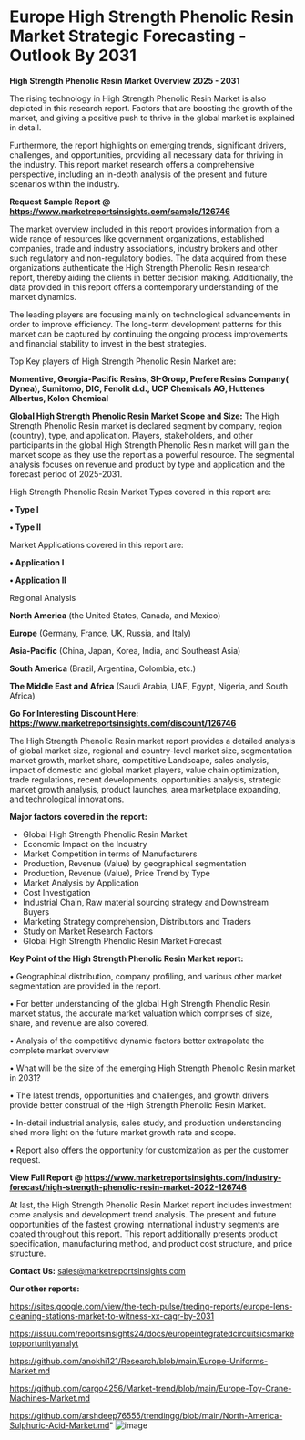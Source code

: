  # Europe High Strength Phenolic Resin Market Strategic Forecasting - Outlook By 2031

<Strong> High Strength Phenolic Resin Market Overview 2025 - 2031</strong>

The rising technology in High Strength Phenolic Resin Market is also depicted in this research report. Factors that are boosting the growth of the market, and giving a positive push to thrive in the global market is explained in detail.

Furthermore, the report highlights on emerging trends, significant drivers, challenges, and opportunities, providing all necessary data for thriving in the industry. This report market research offers a comprehensive perspective, including an in-depth analysis of the present and future scenarios within the industry.

<strong>Request Sample Report @ <a href=https://www.marketreportsinsights.com/sample/126746>https://www.marketreportsinsights.com/sample/126746</a></strong>

The market overview included in this report provides information from a wide range of resources like government organizations, established companies, trade and industry associations, industry brokers and other such regulatory and non-regulatory bodies. The data acquired from these organizations authenticate the High Strength Phenolic Resin research report, thereby aiding the clients in better decision making. Additionally, the data provided in this report offers a contemporary understanding of the market dynamics.

The leading players are focusing mainly on technological advancements in order to improve efficiency. The long-term development patterns for this market can be captured by continuing the ongoing process improvements and financial stability to invest in the best strategies.

Top Key players of High Strength Phenolic Resin Market are:

<strong>Momentive, Georgia-Pacific Resins, SI-Group, Prefere Resins Company( Dynea), Sumitomo, DIC, Fenolit d.d., UCP Chemicals AG, Huttenes Albertus, Kolon Chemical</strong>

<strong><b>Global High Strength Phenolic Resin Market Scope and Size:</b></strong>
The High Strength Phenolic Resin market is declared segment by company, region (country), type, and application. Players, stakeholders, and other participants in the global High Strength Phenolic Resin market will gain the market scope as they use the report as a powerful resource. The segmental analysis focuses on revenue and product by type and application and the forecast period of 2025-2031.

High Strength Phenolic Resin Market Types covered in this report are:

<strong>• Type I

• Type II</strong>

Market Applications covered in this report are:

<strong>• Application I

• Application II</strong> 

Regional Analysis

<strong>North America</strong> (the United States, Canada, and Mexico)

<strong>Europe</strong> (Germany, France, UK, Russia, and Italy)

<strong>Asia-Pacific</strong> (China, Japan, Korea, India, and Southeast Asia)

<strong>South America</strong> (Brazil, Argentina, Colombia, etc.)

<strong>The Middle East and Africa</strong> (Saudi Arabia, UAE, Egypt, Nigeria, and South Africa)

<strong>Go For Interesting Discount Here: <a href=https://www.marketreportsinsights.com/discount/126746>https://www.marketreportsinsights.com/discount/126746</a></strong>

The High Strength Phenolic Resin market report provides a detailed analysis of global market size, regional and country-level market size, segmentation market growth, market share, competitive Landscape, sales analysis, impact of domestic and global market players, value chain optimization, trade regulations, recent developments, opportunities analysis, strategic market growth analysis, product launches, area marketplace expanding, and technological innovations.

<strong><b>Major factors covered in the report:</b></strong>
<ul>
  <li>Global High Strength Phenolic Resin Market </li>
  <li>Economic Impact on the Industry</li>
  <li>Market Competition in terms of Manufacturers</li>
  <li>Production, Revenue (Value) by geographical segmentation</li>
  <li>Production, Revenue (Value), Price Trend by Type</li>
  <li>Market Analysis by Application</li>
  <li>Cost Investigation</li>
  <li>Industrial Chain, Raw material sourcing strategy and Downstream Buyers</li>
  <li>Marketing Strategy comprehension, Distributors and Traders</li>
  <li>Study on Market Research Factors</li>
  <li>Global High Strength Phenolic Resin Market Forecast</li>
</ul>

<strong><b>Key Point of the High Strength Phenolic Resin Market report:</b></strong>

• Geographical distribution, company profiling, and various other market segmentation are provided in the report.

• For better understanding of the global High Strength Phenolic Resin market status, the accurate market valuation which comprises of size, share, and revenue are also covered.

• Analysis of the competitive dynamic factors better extrapolate the complete market overview

• What will be the size of the emerging High Strength Phenolic Resin market in 2031?

• The latest trends, opportunities and challenges, and growth drivers provide better construal of the High Strength Phenolic Resin Market.

• In-detail industrial analysis, sales study, and production understanding shed more light on the future market growth rate and scope.

• Report also offers the opportunity for customization as per the customer request.

<strong><b>View Full Report @ <a href=https://www.marketreportsinsights.com/industry-forecast/high-strength-phenolic-resin-market-2022-126746>https://www.marketreportsinsights.com/industry-forecast/high-strength-phenolic-resin-market-2022-126746</a></b></strong>


At last, the High Strength Phenolic Resin Market report includes investment come analysis and development trend analysis. The present and future opportunities of the fastest growing international industry segments are coated throughout this report. This report additionally presents product specification, manufacturing method, and product cost structure, and price structure.

<strong>Contact Us:</strong>
sales@marketreportsinsights.com

<strong>Our other reports:</strong>

<a href=https://sites.google.com/view/the-tech-pulse/treding-reports/europe-lens-cleaning-stations-market-to-witness-xx-cagr-by-2031>https://sites.google.com/view/the-tech-pulse/treding-reports/europe-lens-cleaning-stations-market-to-witness-xx-cagr-by-2031</a>

<a href=https://issuu.com/reportsinsights24/docs/europeintegratedcircuitsicsmarketopportunityanalyt>https://issuu.com/reportsinsights24/docs/europeintegratedcircuitsicsmarketopportunityanalyt</a>

<a href=https://github.com/anokhi121/Research/blob/main/Europe-Uniforms-Market.md>https://github.com/anokhi121/Research/blob/main/Europe-Uniforms-Market.md</a>

<a href=https://github.com/cargo4256/Market-trend/blob/main/Europe-Toy-Crane-Machines-Market.md>https://github.com/cargo4256/Market-trend/blob/main/Europe-Toy-Crane-Machines-Market.md</a>

<a href=https://github.com/arshdeep76555/trendingg/blob/main/North-America-Sulphuric-Acid-Market.md>https://github.com/arshdeep76555/trendingg/blob/main/North-America-Sulphuric-Acid-Market.md</a>"
![image](https://github.com/user-attachments/assets/02e594f7-6a9e-47db-9ca1-d7d8797a6eaa)


